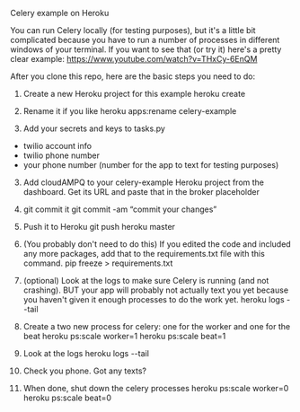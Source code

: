 Celery example on Heroku

You can run Celery locally (for testing purposes), but it's a little bit complicated because you have to run a number of processes in different windows of your terminal. If you want to see that (or try it) here's a pretty clear example:
https://www.youtube.com/watch?v=THxCy-6EnQM


After you clone this repo, here are the basic steps you need to do:

1. Create a new Heroku project for this example
heroku create 

2. Rename it if you like
heroku apps:rename celery-example

3. Add your secrets and keys to tasks.py
* twilio account info
* twilio phone number
* your phone number (number for the app to text for testing purposes) 

3. Add cloudAMPQ to your celery-example Heroku project from the dashboard. Get its URL and paste that in the broker placeholder

4. git commit it
git commit -am “commit your changes”

5. Push it to Heroku
git push heroku master

6. (You probably don't need to do this) If you edited the code and included any more packages, add that to the requirements.txt file with this command.
pip freeze > requirements.txt

7. (optional) Look at the logs to make sure Celery is running (and not crashing). BUT your app will probably not actually text you yet because you haven't given it enough processes to do the work yet.
heroku logs --tail

8. Create a two new process for celery: one for the worker and one for the beat
heroku ps:scale worker=1
heroku ps:scale beat=1

9. Look at the logs
heroku logs --tail

10. Check you phone. Got any texts?

11. When done, shut down the celery processes
heroku ps:scale worker=0
heroku ps:scale beat=0
